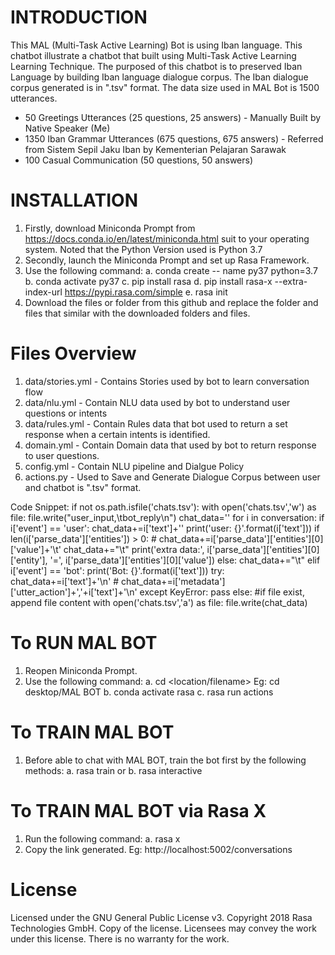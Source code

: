 # INTRODUCTION
This MAL (Multi-Task Active Learning) Bot is using Iban language. 
This chatbot illustrate a chatbot that built using Multi-Task Active Learning Learning Technique. 
The purposed of this chatbot is to preserved Iban Language by building Iban language dialogue corpus. 
The Iban dialogue corpus generated is in ".tsv" format.
The data size used in MAL Bot is 1500 utterances.
- 50 Greetings Utterances (25 questions, 25 answers) - Manually Built by Native Speaker (Me)
- 1350 Iban Grammar Utterances (675 questions, 675 answers) - Referred from Sistem Sepil Jaku Iban by Kementerian Pelajaran Sarawak
- 100 Casual Communication (50 questions, 50 answers)

# INSTALLATION
1. Firstly, download Miniconda Prompt from https://docs.conda.io/en/latest/miniconda.html suit to your operating system. Noted that the Python Version used is Python 3.7
2. Secondly, launch the Miniconda Prompt and set up Rasa Framework.
3. Use the following command:
  a. conda create -- name py37 python=3.7
  b. conda activate py37
  c. pip install rasa
  d. pip install rasa-x --extra-index-url https://pypi.rasa.com/simple
  e. rasa init
4. Download the files or folder from this github and replace the folder and files that similar with the downloaded folders and files.
  
# Files Overview
1. data/stories.yml - Contains Stories used by bot to learn conversation flow
2. data/nlu.yml - Contain NLU data used by bot to understand user questions or intents
3. data/rules.yml - Contain Rules data that bot used to return a set response when a certain intents is identified.
4. domain.yml - Contain Domain data that used by bot to return response to user questions.
5. config.yml - Contain NLU pipeline and Dialgue Policy
6. actions.py - Used to Save and Generate Dialogue Corpus between user and chatbot is ".tsv" format.

Code Snippet:
if not os.path.isfile('chats.tsv'):
            with open('chats.tsv','w') as file:
                file.write("user_input,\tbot_reply\n")
        chat_data=''
        for i in conversation:
            if i['event'] == 'user':
                chat_data+=i['text']+''
                print('user: {}'.format(i['text']))
                if len(i['parse_data']['entities']) > 0:
                    # chat_data+=i['parse_data']['entities'][0]['value']+'\t'
                    chat_data+="\t"
                    print('extra data:', i['parse_data']['entities'][0]['entity'], '=',
                          i['parse_data']['entities'][0]['value'])
                else:
                    chat_data+="\t"
            elif i['event'] == 'bot':
                print('Bot: {}'.format(i['text']))
                try:
                    chat_data+=i['text']+'\n'
                    # chat_data+=i['metadata']['utter_action']+','+i['text']+'\n'
                except KeyError:
                    pass
        else:
            #if file exist, append file content
            with open('chats.tsv','a') as file:
                file.write(chat_data)
                
# To RUN MAL BOT
1. Reopen Miniconda Prompt.
2. Use the following command:
  a. cd <location/filename> Eg: cd desktop/MAL BOT
  b. conda activate rasa
  c. rasa run actions

# To TRAIN MAL BOT
1. Before able to chat with MAL BOT, train the bot first by the following methods:
  a. rasa train
         or
  b. rasa interactive
  
# To TRAIN MAL BOT via Rasa X
1. Run the following command:
  a. rasa x
2. Copy the link generated. Eg: http://localhost:5002/conversations

# License
Licensed under the GNU General Public License v3. Copyright 2018 Rasa Technologies GmbH. Copy of the license. Licensees may convey the work under this license. There is no warranty for the work.

